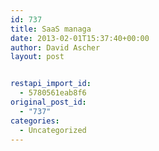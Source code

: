 ```yaml
---
id: 737
title: SaaS managa
date: 2013-02-01T15:37:40+00:00
author: David Ascher
layout: post


restapi_import_id:
  - 5780561eab8f6
original_post_id:
  - "737"
categories:
  - Uncategorized
---
```


